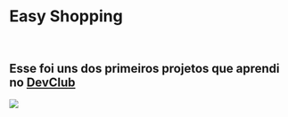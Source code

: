 <h1>Easy Shopping</h1>
<br>
<h2>Esse foi uns dos primeiros projetos que aprendi no <a href="https://rodolfomori.com.br/devclub">DevClub</a></h2>
<img src="https://github.com/user-attachments/assets/f46654a1-73c6-43c7-a104-45a3e5ad138d">
